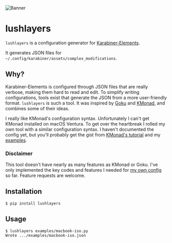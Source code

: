 ![Banner](/banner.gif)

# lushlayers

`lushlayers` is a configuration generator for [Karabiner-Elements].

It generates JSON files for `~/.config/karabiner/assets/complex_modifications`.


## Why?

Karabiner-Elements is configured through JSON files that are really verbose,
making them hard to read and edit. To simplify writing configurations, tools
exist that generate the JSON from a more user-friendly format. `lushlayers` is
such a tool. It was inspired by [Goku] and [KMonad], and combines some of their
ideas.

I really like KMonad's configuration syntax. Unfortunately I can't get KMonad
installed on macOS Ventura. To get over the heartbreak I rolled my own tool with
a similar configuration syntax. I haven't documented the config yet, but you'll
probably get the gist from [KMonad's tutorial] and my [examples](examples/).

### Disclaimer

This tool doesn't have nearly as many features as KMonad or Goku. I've only
implemented the key codes and features I needed for [my own config](examples/)
so far. Feature requests are welcome.

[Karabiner-Elements]: https://karabiner-elements.pqrs.org
[Goku]: https://github.com/yqrashawn/GokuRakuJoudo
[KMonad]: https://github.com/kmonad/kmonad
[KMonad's tutorial]: https://github.com/kmonad/kmonad/blob/master/keymap/tutorial.kbd


## Installation

```console
$ pip install lushlayers
```


## Usage

```console
$ lushlayers examples/macbook-iso.py
Wrote .../examples/macbook-iso.json
```
